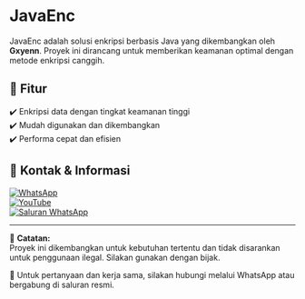 # JavaEnc

JavaEnc adalah solusi enkripsi berbasis Java yang dikembangkan oleh **Gxyenn**. Proyek ini dirancang untuk memberikan keamanan optimal dengan metode enkripsi canggih.

## 🔹 Fitur
✔️ Enkripsi data dengan tingkat keamanan tinggi  
✔️ Mudah digunakan dan dikembangkan  
✔️ Performa cepat dan efisien  

## 🔗 Kontak & Informasi
[![WhatsApp](https://img.shields.io/badge/WhatsApp-25D366?style=for-the-badge&logo=whatsapp&logoColor=white)](https://wa.me/6283877636168)  
[![YouTube](https://img.shields.io/badge/YouTube-FF0000?style=for-the-badge&logo=youtube&logoColor=white)](https://youtube.com/@Gxyenn)  
[![Saluran WhatsApp](https://img.shields.io/badge/Saluran_WhatsApp-075E54?style=for-the-badge&logo=whatsapp&logoColor=white)](https://whatsapp.com/channel/0029Vap5nJh2UPBDIc9bja1s)  

---

📌 **Catatan:**  
Proyek ini dikembangkan untuk kebutuhan tertentu dan tidak disarankan untuk penggunaan ilegal. Silakan gunakan dengan bijak.

💬 Untuk pertanyaan dan kerja sama, silakan hubungi melalui WhatsApp atau bergabung di saluran resmi.
